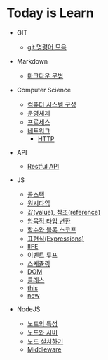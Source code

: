 # Today is Learn

- GIT
  - [git 명령어 모음](https://github.com/juuunobae/TIL/blob/main/GIT/git%20명령어%20모음.md)

- Markdown
  - [마크다운 문법](https://github.com/juuunobae/TIL/blob/main/Markdown/Markdown.md)
  
- Computer Science
  - [컴퓨터 시스템 구성](https://github.com/juuunobae/TIL/blob/main/Computer%20Science/%EC%BB%B4%ED%93%A8%ED%84%B0%20%EC%8B%9C%EC%8A%A4%ED%85%9C%20%EA%B5%AC%EC%84%B1.md)
  - [운영체제](https://github.com/juuunobae/TIL/blob/main/Computer%20Science/운영체제.md)
  - [프로세스](https://github.com/juuunobae/TIL/blob/main/Computer%20Science/%ED%94%84%EB%A1%9C%EC%84%B8%EC%8A%A4.md)
  - [네트워크](https://github.com/juuunobae/TIL/blob/main/Computer%20Science/네트워크.md)
    - [HTTP](https://github.com/juuunobae/TIL/blob/main/Computer%20Science/HTTP.md) 

- API
  - [Restful API](https://github.com/juuunobae/TIL/blob/main/API/restAPI.md)
   
- JS
  - [콜스택](https://github.com/juuunobae/TIL/blob/main/JS/%EC%BD%9C%EC%8A%A4%ED%83%9D.md)
  - [원시타입](https://github.com/juuunobae/TIL/blob/main/JS/Primitive%20Type(%EC%9B%90%EC%8B%9C%ED%83%80%EC%9E%85).md)
  - [값(value), 참조(reference)](https://github.com/juuunobae/TIL/blob/main/JS/%EA%B0%92(value)%2C%20%EC%B0%B8%EC%A1%B0(reference).md)
  - [암묵적 타입 변환](https://github.com/juuunobae/TIL/blob/main/JS/%EC%95%94%EB%AC%B5%EC%A0%81%20%ED%83%80%EC%9E%85%20%EB%B3%80%ED%99%98.md)
  -  [함수와 블록 스코프](https://github.com/juuunobae/TIL/blob/main/JS/%ED%95%A8%EC%88%98%EC%99%80%20%EB%B8%94%EB%A1%9D%20%EC%8A%A4%EC%BD%94%ED%94%84.md)
  -  [표현식(Expressions)](https://github.com/juuunobae/TIL/blob/main/JS/%ED%91%9C%ED%98%84%EC%8B%9D(Expressions).md)
  -  [IIFE](https://github.com/juuunobae/TIL/blob/main/JS/IIFE.md)
  -  [이벤트 루프](https://github.com/juuunobae/TIL/blob/main/JS/%EC%9D%B4%EB%B2%A4%ED%8A%B8%20%EB%A3%A8%ED%94%84.md)
  -  [스케쥴링](https://github.com/juuunobae/TIL/blob/main/JS/%EC%8A%A4%EC%BC%80%EC%A5%B4%EB%A7%81.md)
  -  [DOM](https://github.com/juuunobae/TIL/blob/main/JS/DOM.md)
  -  [클래스](https://github.com/juuunobae/TIL/blob/main/JS/%ED%81%B4%EB%9E%98%EC%8A%A4.md)
  -  [this](https://github.com/juuunobae/TIL/blob/main/JS/this.md)
  -  [new](https://github.com/juuunobae/TIL/blob/main/JS/new.md)
  
- NodeJS
  - [노드의 특성](https://github.com/juuunobae/TIL/blob/main/NodeJS/노드의%20특성.md) 
  - [노드와 서버](https://github.com/juuunobae/TIL/blob/main/NodeJS/노드와%20서버.md)
  - [노드 설치하기](https://github.com/juuunobae/TIL/blob/main/NodeJS/노드%20설치하기.md)
  - [Middleware](https://github.com/juuunobae/TIL/blob/main/NodeJS/middleware.md)
